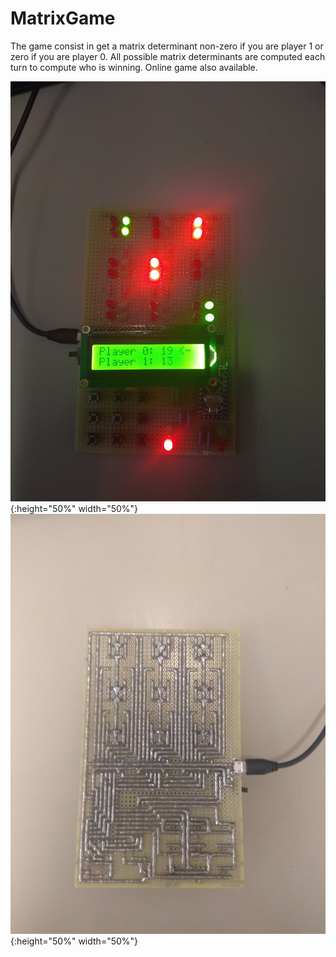 # MatrixGame

The game consist in get a matrix determinant non-zero if you are player 1 or zero if you are player 0. 
All possible matrix determinants are computed each turn to compute who is winning.
Online game also available.

![Front](FrontMatrixGame.jpg){:height="50%" width="50%"}
![Back](BackMatrixGame.jpg){:height="50%" width="50%"}
